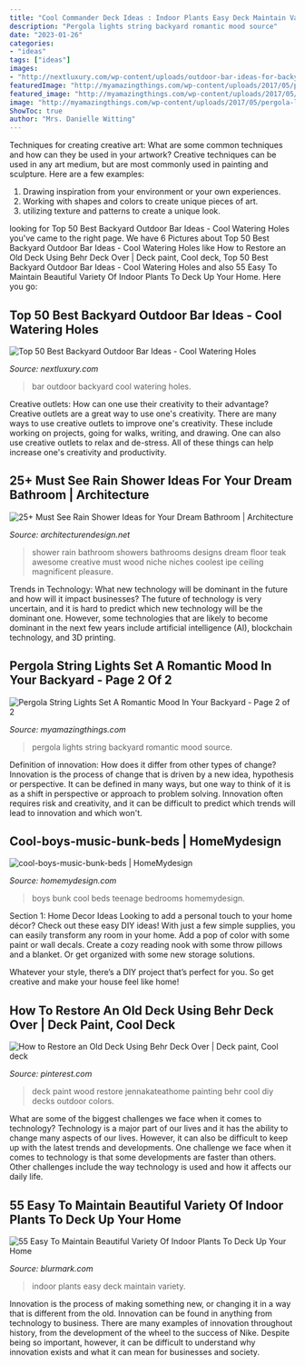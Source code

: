 ```yaml
---
title: "Cool Commander Deck Ideas : Indoor Plants Easy Deck Maintain Variety"
description: "Pergola lights string backyard romantic mood source"
date: "2023-01-26"
categories:
- "ideas"
tags: ["ideas"]
images:
- "http://nextluxury.com/wp-content/uploads/outdoor-bar-ideas-for-backyard.jpg"
featuredImage: "http://myamazingthings.com/wp-content/uploads/2017/05/pergola-lights.jpg"
featured_image: "http://myamazingthings.com/wp-content/uploads/2017/05/pergola-lights.jpg"
image: "http://myamazingthings.com/wp-content/uploads/2017/05/pergola-lights.jpg"
ShowToc: true
author: "Mrs. Danielle Witting"
---
```



Techniques for creating creative art: What are some common techniques and how can they be used in your artwork?
Creative techniques can be used in any art medium, but are most commonly used in painting and sculpture. Here are a few examples:
1. Drawing inspiration from your environment or your own experiences.
2. Working with shapes and colors to create unique pieces of art.
3. utilizing texture and patterns to create a unique look.

	

		
looking for Top 50 Best Backyard Outdoor Bar Ideas - Cool Watering Holes you've came to the right page. We have 6 Pictures about Top 50 Best Backyard Outdoor Bar Ideas - Cool Watering Holes like How to Restore an Old Deck Using Behr Deck Over | Deck paint, Cool deck, Top 50 Best Backyard Outdoor Bar Ideas - Cool Watering Holes and also 55 Easy To Maintain Beautiful Variety Of Indoor Plants To Deck Up Your Home. Here you go:
		
    
## Top 50 Best Backyard Outdoor Bar Ideas - Cool Watering Holes

<img loading=lazy src="http://nextluxury.com/wp-content/uploads/outdoor-bar-ideas-for-backyard.jpg" onerror="this.onerror=null;this.src='https://tse3.mm.bing.net/th?id=OIP.T7OXXXOZn1NodqeMY6XzcQAAAA&amp;pid=15.1';" alt="Top 50 Best Backyard Outdoor Bar Ideas - Cool Watering Holes">

_Source: nextluxury.com_

>bar outdoor backyard cool watering holes. 

	

Creative outlets: How can one use their creativity to their advantage?
Creative outlets are a great way to use one's creativity. There are many ways to use creative outlets to improve one's creativity. These include working on projects, going for walks, writing, and drawing. One can also use creative outlets to relax and de-stress. All of these things can help increase one's creativity and productivity.

    
## 25+ Must See Rain Shower Ideas For Your Dream Bathroom | Architecture

<img loading=lazy src="http://cdn.architecturendesign.net/wp-content/uploads/2015/03/AD-Rain-Showers-Bathroom-Ideas-25.jpg" onerror="this.onerror=null;this.src='https://tse1.mm.bing.net/th?id=OIP.eMD64kQh6HuLPOPPi423TQHaLH&amp;pid=15.1';" alt="25+ Must See Rain Shower Ideas for Your Dream Bathroom | Architecture">

_Source: architecturendesign.net_

>shower rain bathroom showers bathrooms designs dream floor teak awesome creative must wood niche niches coolest ipe ceiling magnificent pleasure. 

	

Trends in Technology: What new technology will be dominant in the future and how will it impact businesses?
The future of technology is very uncertain, and it is hard to predict which new technology will be the dominant one. However, some technologies that are likely to become dominant in the next few years include artificial intelligence (AI), blockchain technology, and 3D printing.

    
## Pergola String Lights Set A Romantic Mood In Your Backyard - Page 2 Of 2

<img loading=lazy src="http://myamazingthings.com/wp-content/uploads/2017/05/pergola-lights.jpg" onerror="this.onerror=null;this.src='https://tse4.mm.bing.net/th?id=OIP.vhPaB5-T6T5AULfFtlGCZgHaHa&amp;pid=15.1';" alt="Pergola String Lights Set A Romantic Mood In Your Backyard - Page 2 of 2">

_Source: myamazingthings.com_

>pergola lights string backyard romantic mood source. 

	

Definition of innovation: How does it differ from other types of change?
Innovation is the process of change that is driven by a new idea, hypothesis or perspective. It can be defined in many ways, but one way to think of it is as a shift in perspective or approach to problem solving. Innovation often requires risk and creativity, and it can be difficult to predict which trends will lead to innovation and which won't.

    
## Cool-boys-music-bunk-beds | HomeMydesign

<img loading=lazy src="https://homemydesign.com/wp-content/uploads/2014/11/cool-boys-music-bunk-beds.jpg" onerror="this.onerror=null;this.src='https://tse3.mm.bing.net/th?id=OIP.arxKMFBvh6647TTFDiY-vQHaLH&amp;pid=15.1';" alt="cool-boys-music-bunk-beds | HomeMydesign">

_Source: homemydesign.com_

>boys bunk cool beds teenage bedrooms homemydesign. 

	

Section 1: Home Decor Ideas
Looking to add a personal touch to your home décor? Check out these easy DIY ideas!
With just a few simple supplies, you can easily transform any room in your home. Add a pop of color with some paint or wall decals. Create a cozy reading nook with some throw pillows and a blanket. Or get organized with some new storage solutions.

Whatever your style, there’s a DIY project that’s perfect for you. So get creative and make your house feel like home!

    
## How To Restore An Old Deck Using Behr Deck Over | Deck Paint, Cool Deck

<img loading=lazy src="https://i.pinimg.com/736x/19/7a/62/197a62c8b158f2e81fce9b28f10968f8.jpg" onerror="this.onerror=null;this.src='https://tse1.mm.bing.net/th?id=OIP.hfpt_NHXtL0cz7C2K_-iRwHaJ4&amp;pid=15.1';" alt="How to Restore an Old Deck Using Behr Deck Over | Deck paint, Cool deck">

_Source: pinterest.com_

>deck paint wood restore jennakateathome painting behr cool diy decks outdoor colors. 

	

What are some of the biggest challenges we face when it comes to technology?
Technology is a major part of our lives and it has the ability to change many aspects of our lives. However, it can also be difficult to keep up with the latest trends and developments. One challenge we face when it comes to technology is that some developments are faster than others. Other challenges include the way technology is used and how it affects our daily life.

    
## 55 Easy To Maintain Beautiful Variety Of Indoor Plants To Deck Up Your Home

<img loading=lazy src="https://www.blurmark.com/wp-content/uploads/2017/05/Indoor-Forest.jpg" onerror="this.onerror=null;this.src='https://tse3.mm.bing.net/th?id=OIP.5GdZd2wpy5QYvNioXOUvVwHaJ4&amp;pid=15.1';" alt="55 Easy To Maintain Beautiful Variety Of Indoor Plants To Deck Up Your Home">

_Source: blurmark.com_

>indoor plants easy deck maintain variety. 

	

Innovation is the process of making something new, or changing it in a way that is different from the old. Innovation can be found in anything from technology to business. There are many examples of innovation throughout history, from the development of the wheel to the success of Nike. Despite being so important, however, it can be difficult to understand why innovation exists and what it can mean for businesses and society.


